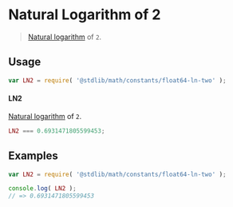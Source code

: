# Natural Logarithm of 2

> [Natural logarithm][ln] of `2`.

<section class="usage">

## Usage

``` javascript
var LN2 = require( '@stdlib/math/constants/float64-ln-two' );
```

#### LN2

[Natural logarithm][ln] of `2`.

``` javascript
LN2 === 0.6931471805599453;
```

</section>

<!-- /.usage -->


<section class="examples">

## Examples

<!-- TODO: better example -->

``` javascript
var LN2 = require( '@stdlib/math/constants/float64-ln-two' );

console.log( LN2 );
// => 0.6931471805599453
```

</section>

<!-- /.examples -->


<section class="links">

<!-- FIXME -->

[ln]: https://github.com/math-io/ln

</section>

<!-- /.links -->
